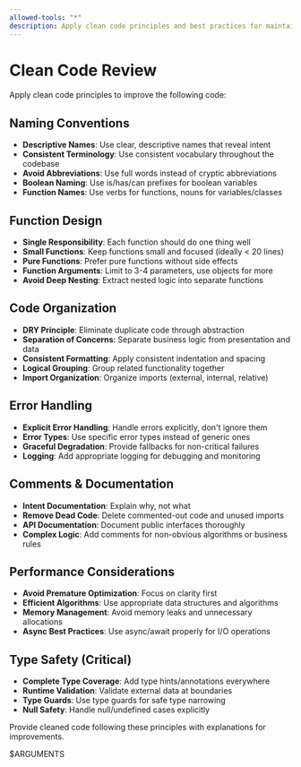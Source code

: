 ```yaml
---
allowed-tools: "*"
description: Apply clean code principles and best practices for maintainable software
---
```


# Clean Code Review

Apply clean code principles to improve the following code:

## Naming Conventions
- **Descriptive Names**: Use clear, descriptive names that reveal intent
- **Consistent Terminology**: Use consistent vocabulary throughout the codebase
- **Avoid Abbreviations**: Use full words instead of cryptic abbreviations
- **Boolean Naming**: Use is/has/can prefixes for boolean variables
- **Function Names**: Use verbs for functions, nouns for variables/classes

## Function Design
- **Single Responsibility**: Each function should do one thing well
- **Small Functions**: Keep functions small and focused (ideally < 20 lines)
- **Pure Functions**: Prefer pure functions without side effects
- **Function Arguments**: Limit to 3-4 parameters, use objects for more
- **Avoid Deep Nesting**: Extract nested logic into separate functions

## Code Organization
- **DRY Principle**: Eliminate duplicate code through abstraction
- **Separation of Concerns**: Separate business logic from presentation and data
- **Consistent Formatting**: Apply consistent indentation and spacing
- **Logical Grouping**: Group related functionality together
- **Import Organization**: Organize imports (external, internal, relative)

## Error Handling
- **Explicit Error Handling**: Handle errors explicitly, don't ignore them
- **Error Types**: Use specific error types instead of generic ones
- **Graceful Degradation**: Provide fallbacks for non-critical failures
- **Logging**: Add appropriate logging for debugging and monitoring

## Comments & Documentation
- **Intent Documentation**: Explain why, not what
- **Remove Dead Code**: Delete commented-out code and unused imports
- **API Documentation**: Document public interfaces thoroughly
- **Complex Logic**: Add comments for non-obvious algorithms or business rules

## Performance Considerations
- **Avoid Premature Optimization**: Focus on clarity first
- **Efficient Algorithms**: Use appropriate data structures and algorithms
- **Memory Management**: Avoid memory leaks and unnecessary allocations
- **Async Best Practices**: Use async/await properly for I/O operations

## Type Safety (Critical)
- **Complete Type Coverage**: Add type hints/annotations everywhere
- **Runtime Validation**: Validate external data at boundaries
- **Type Guards**: Use type guards for safe type narrowing
- **Null Safety**: Handle null/undefined cases explicitly

Provide cleaned code following these principles with explanations for improvements.

$ARGUMENTS 